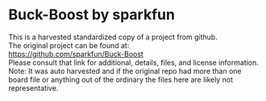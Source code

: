 
# Buck-Boost by sparkfun  
This is a harvested standardized copy of a project from github.  
The original project can be found at:  
https://github.com/sparkfun/Buck-Boost  
Please consult that link for additional, details, files, and license information.  
Note: It was auto harvested and if the original repo had more than one board file or anything out of the ordinary the files here are likely not representative.  
    